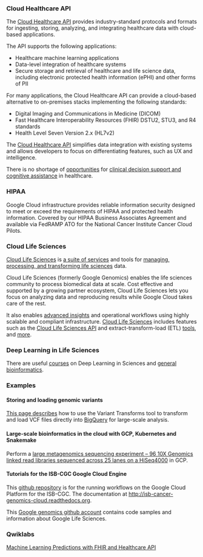 
### Cloud Healthcare API

The [Cloud Healthcare API](https://cloud.google.com/healthcare/docs) provides industry-standard protocols and formats for ingesting, storing, analyzing, and integrating healthcare data with cloud-based applications.

The API supports the following applications:



*   Healthcare machine learning applications
*   Data-level integration of healthcare systems
*   Secure storage and retrieval of healthcare and life science data, including electronic protected health information (ePHI) and other forms of PII

For many applications, the Cloud Healthcare API can provide a cloud-based alternative to on-premises stacks implementing the following standards:



*   Digital Imaging and Communications in Medicine (DICOM)
*   Fast Healthcare Interoperability Resources (FHIR) DSTU2, STU3, and R4 standards
*   Health Level Seven Version 2.x (HL7v2)

The [Cloud Healthcare API](https://www.youtube.com/watch?v=Y-yvlt5mVXk) simplifies data integration with existing systems and allows developers to focus on differentiating features, such as UX and intelligence.


There is no shortage of [opportunities](https://www.youtube.com/watch?v=P54bm_TNnqQ) for [clinical decision support and cognitive assistance](https://www.youtube.com/watch?v=DH-JC9DfYdI) in healthcare. 


### HIPAA

Google Cloud infrastructure provides reliable information security designed to meet or exceed the requirements of HIPAA and protected health information. Covered by our HIPAA Business Associates Agreement and available via FedRAMP ATO for the National Cancer Institute Cancer Cloud Pilots.

### Cloud Life Sciences

[Cloud Life Sciences](https://cloud.google.com/life-sciences) is [a suite of services](https://www.youtube.com/watch?v=n0dhKfuhbVM) and tools for [managing, processing, and transforming life sciences](https://www.youtube.com/watch?v=Uz93mfqQvYA) data. 

Cloud Life Sciences (formerly Google Genomics) enables the life sciences community to process biomedical data at scale. Cost effective and supported by a growing partner ecosystem, Cloud Life Sciences lets you focus on analyzing data and reproducing results while Google Cloud takes care of the rest.

It also enables [advanced insights](https://www.youtube.com/watch?v=27tSivxnQ_E) and operational workflows using highly scalable and compliant infrastructure. [Cloud Life Sciences](https://www.youtube.com/watch?v=M_G_1SWVHgw) includes features such as the [Cloud Life Sciences API](https://www.youtube.com/watch?v=vQeh0l9lnfk) and extract-transform-load (ETL) [tools](https://www.youtube.com/watch?v=B8RABR19n8Y), and [more](https://www.youtube.com/watch?v=BAAZNH-Wa6A).

### Deep Learning in Life Sciences

There are useful [courses](https://www.youtube.com/playlist?list=PLypiXJdtIca5ElZMWHl4HMeyle2AzUgVB) on Deep Learning in Sciences and [general bioinformatics](https://github.com/ossu/bioinformatics).

### Examples
#### Storing and loading genomic variants

[This page describes](https://cloud.google.com/life-sciences/docs/how-tos/load-variants) how to use the Variant Transforms tool to transform and load VCF files directly into [BigQuery](BigQuery) for large-scale analysis.


#### Large-scale bioinformatics in the cloud with GCP, Kubernetes and Snakemake

Perform a [large metagenomics sequencing experiment – 96 10X Genomics linked read libraries sequenced across 25 lanes on a HiSeq4000](https://www.bsiranosian.com/bioinformatics/large-scale-bioinformatics-in-the-cloud-with-gcp-kubernetes-and-snakemake/) in GCP.


#### Tutorials for the ISB-CGC Google Cloud Engine


This [github repository](https://github.com/isb-cgc/RunningWorkflows-on-the-GoogleCloud) is  for the running workflows on the Google Cloud Platform for the ISB-CGC.  The documentation at http://isb-cancer-genomics-cloud.readthedocs.org.

This [Google genomics github account](https://github.com/googlegenomics) contains code samples and information about Google Life Sciences.


### Qwiklabs



[Machine Learning Predictions with FHIR and Healthcare API](https://www.qwiklabs.com/focuses/6129?catalog_rank=%7B%22rank%22%3A18%2C%22num_filters%22%3A0%2C%22has_search%22%3Atrue%7D&parent=catalog&search_id=7468017)

